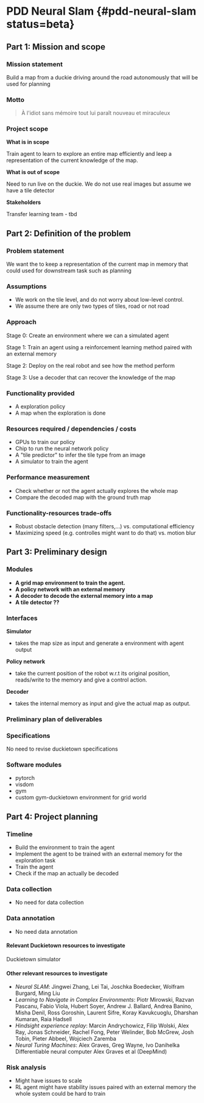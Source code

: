 # PDD Neural Slam {#pdd-neural-slam status=beta}


## Part 1: Mission and scope

### Mission statement

Build a map from a duckie driving around the road autonomously that will be used for planning 


### Motto

> À l'idiot sans mémoire tout lui paraît nouveau et miraculeux



### Project scope

**What is in scope**

Train agent to learn to explore an entire map efficiently and leep a representation of the current knowledge of the map.


**What is out of scope**

Need to run live on the duckie.
We do not use real images but assume we have a tile detector

**Stakeholders**

Transfer learning team - tbd



## Part 2: Definition of the problem

### Problem statement

We want the to keep a representation of the current map in memory that could used for downstream task such as planning


### Assumptions
 * We work on the tile level, and do not worry about low-level control. 
 * We assume there are only two types of tiles, road or not road

### Approach

Stage 0: Create an environment where we can a simulated agent 

Stage 1: Train an agent using a reinforcement learning method paired with an external memory

Stage 2: Deploy on the real robot and see how the method perform

Stage 3: Use a decoder that can recover the knowledge of the map

### Functionality provided

 * A exploration policy
 * A map when the exploration is done

### Resources required / dependencies / costs
 * GPUs to train our policy
 * Chip to run the neural network policy
 * A "tile predictor" to infer the tile type from an image
 * A simulator to train the agent

### Performance measurement

 * Check whether or not the agent actually explores the whole map
 * Compare the decoded map with the ground truth map

### Functionality-resources trade-offs

  * Robust obstacle detection (many filters,...) vs. computational efficiency
  * Maximizing speed (e.g. controlles might want to do that) vs. motion blur

## Part 3: Preliminary design

### Modules
 * **A grid map environment to train the agent.**
 * **A policy network with an external memory**
 * **A decoder to decode the external memory into a map**
 * **A tile detector ??**


### Interfaces
 **Simulator**

 * takes the map size as input and generate a environment with agent output

 **Policy network**

 * take the current position of the robot w.r.t its original position, reads/write to the memory and give a control action.


 **Decoder**

 * takes the internal memory as input and give the actual map as output.


### Preliminary plan of deliverables


### Specifications

No need to revise duckietown specifications

### Software modules

 * pytorch
 * visdom
 * gym
 * custom gym-duckietown environment for grid world


## Part 4: Project planning


### Timeline

 * Build the environment to train the agent
 * Implement the agent to be trained with an external memory for the exploration task
 * Train the agent
 * Check if the map an actually be decoded


### Data collection
 * No need for data collection


### Data annotation

 * No need data annotation

#### Relevant Duckietown resources to investigate
Duckietown simulator


#### Other relevant resources to investigate

 * *Neural SLAM*: Jingwei Zhang, Lei Tai, Joschka Boedecker, Wolfram Burgard, Ming Liu
 * *Learning to Navigate in Complex Environments*: Piotr Mirowski, Razvan Pascanu, Fabio Viola, Hubert Soyer, Andrew J. Ballard, Andrea Banino, Misha Denil, Ross Goroshin, Laurent Sifre, Koray Kavukcuoglu, Dharshan Kumaran, Raia Hadsell
 * *Hindsight experience replay*:  Marcin Andrychowicz, Filip Wolski, Alex Ray, Jonas Schneider, Rachel Fong, Peter Welinder, Bob McGrew, Josh Tobin, Pieter Abbeel, Wojciech Zaremba
 * *Neural Turing Machines*: Alex Graves, Greg Wayne, Ivo Danihelka
Differentiable neural computer Alex Graves et al (DeepMind) 

### Risk analysis
 * Might have issues to scale
 * RL agent might have stability issues paired with an external memory the whole system could be hard to train

